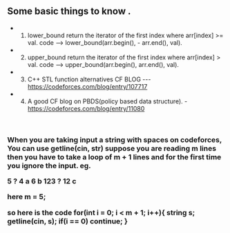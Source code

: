
## Some basic things to know .

- 1) lower_bound return the iterator of the first index where arr[index] >= val.       code --> lower_bound(arr.begin(), - 
arr.end(), val).
- 2) upper_bound return the iterator of the first index where arr[index] > val.       code --> upper_bound(arr.begin(), arr.end(), val).
- 3) C++ STL function alternatives CF BLOG --- https://codeforces.com/blog/entry/107717
- 4) A good CF blog on PBDS(policy based data structure).
-https://codeforces.com/blog/entry/11080

<br/>

<h3>When you are taking input a string with spaces on codeforces, You can use getline(cin, str)
  suppose you are reading m lines then you have to take a loop of m + 1 lines and for the first time you ignore the input.
  eg.
  <b/>
    
  5 ?
  4 a
  6 b
  123 ?
  12 c
  <br/>

  here m = 5;

  so here is the code 
  for(int i = 0; i < m + 1; i++){
      string s;
      getline(cin, s);
      if(i == 0) continue;
  }
</h3>

